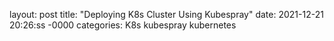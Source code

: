layout: post
title: "Deploying K8s Cluster Using Kubespray"
date: 2021-12-21 20:26:ss -0000
categories: K8s kubespray kubernetes

